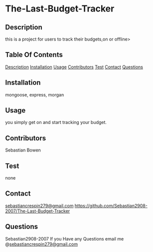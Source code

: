 # The-Last-Budget-Tracker

## Description
this is a project for users to track their budgets,on or offline>

## Table Of Contents
[Description](#description)
[Installation](#installation)
 [Usage](#usage)
 [Contributors](#contributors)
 [Test](#test)
 [Contact](#contact)
 [Questions](#questions)

## Installation
mongoose, express, morgan

## Usage
you simply get on and start tracking your budget.

## Contributors
Sebastian Bowen

## Test 
none

## Contact
sebastiancrespin279@gmail.com
https://github.com/Sebastian2908-2007/The-Last-Budget-Tracker

## Questions
Sebastian2908-2007
If you Have any Questions email me @sebastiancrespin279@gmail.com

